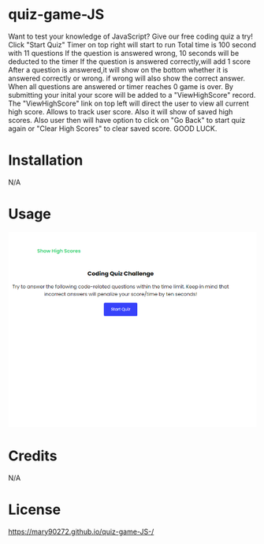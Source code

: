 # quiz-game-JS
Want to test your knowledge of JavaScript?
Give our free coding quiz a try!
Click "Start Quiz"
Timer on top right will start to run
Total time is 100 second with 11 questions 
If the question is answered wrong, 10 seconds will be deducted to the timer
If the question is answered correctly,will add 1 score
After a question is answered,it will show on the bottom whether it is answered correctly or wrong.
if wrong will also show the correct answer. 
When all questions are answered or timer reaches 0 game is over.
By submitting your inital your score will be added to a "ViewHighScore" record.
The "ViewHighScore" link on top left will direct the user to view all current high score.
Allows to track user score.
Also it will show of saved high scores.
Also user then will have option to click on "Go Back" to start quiz again or "Clear High Scores"
to clear saved score.
GOOD LUCK.

# Installation
N/A
# Usage
![alt text](assets/screenshot/Screenshot_20221107_111241.png)

# Credits
N/A

# License
https://mary90272.github.io/quiz-game-JS-/
